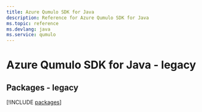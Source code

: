 ```yaml
---
title: Azure Qumulo SDK for Java
description: Reference for Azure Qumulo SDK for Java
ms.topic: reference
ms.devlang: java
ms.service: qumulo
---
```

# Azure Qumulo SDK for Java - legacy
## Packages - legacy
[!INCLUDE [packages](qumulo-index.md)]

